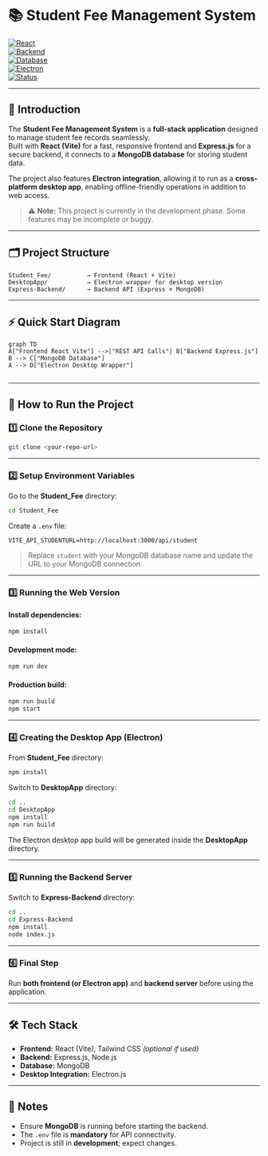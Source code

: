 # 📚 Student Fee Management System  

[![React](https://img.shields.io/badge/Frontend-React%20(Vite)-61DAFB?logo=react&logoColor=white)](https://react.dev/)  
[![Backend](https://img.shields.io/badge/Backend-Express.js-000000?logo=express&logoColor=white)](https://expressjs.com/)  
[![Database](https://img.shields.io/badge/Database-MongoDB-4EA94B?logo=mongodb&logoColor=white)](https://www.mongodb.com/)  
[![Electron](https://img.shields.io/badge/Desktop-Electron-47848F?logo=electron&logoColor=white)](https://www.electronjs.org/)  
[![Status](https://img.shields.io/badge/Status-Development-yellow)](#)  

---

## 📌 Introduction  
The **Student Fee Management System** is a **full-stack application** designed to manage student fee records seamlessly.  
Built with **React (Vite)** for a fast, responsive frontend and **Express.js** for a secure backend, it connects to a **MongoDB database** for storing student data.  

The project also features **Electron integration**, allowing it to run as a **cross-platform desktop app**, enabling offline-friendly operations in addition to web access.  

> ⚠ **Note:** This project is currently in the development phase. Some features may be incomplete or buggy.

---

## 🗂 Project Structure
```
Student_Fee/          → Frontend (React + Vite)
DesktopApp/           → Electron wrapper for desktop version
Express-Backend/      → Backend API (Express + MongoDB)
```

---


## ⚡ Quick Start Diagram  

```mermaid
graph TD
A["Frontend React Vite"] -->|"REST API Calls"| B["Backend Express.js"]
B --> C["MongoDB Database"]
A --> D["Electron Desktop Wrapper"]


```

---

## 🚀 How to Run the Project  

### 1️⃣ Clone the Repository  
```bash
git clone <your-repo-url>
```

---

### 2️⃣ Setup Environment Variables  
Go to the **Student_Fee** directory:  
```bash
cd Student_Fee
```
Create a `.env` file:  
```env
VITE_API_STUDENTURL=http://localhost:3000/api/student
```
> Replace `student` with your MongoDB database name and update the URL to your MongoDB connection.

---

### 3️⃣ Running the Web Version  

#### Install dependencies:
```bash
npm install
```

#### Development mode:
```bash
npm run dev
```

#### Production build:
```bash
npm run build
npm start
```

---

### 4️⃣ Creating the Desktop App (Electron)  

From **Student_Fee** directory:
```bash
npm install
```

Switch to **DesktopApp** directory:
```bash
cd ..
cd DesktopApp
npm install
npm run build
```

The Electron desktop app build will be generated inside the **DesktopApp** directory.

---

### 5️⃣ Running the Backend Server  

Switch to **Express-Backend** directory:
```bash
cd ..
cd Express-Backend
npm install
node index.js
```

---

### 6️⃣ Final Step  
Run **both frontend (or Electron app)** and **backend server** before using the application.

---

## 🛠 Tech Stack
- **Frontend:** React (Vite), Tailwind CSS *(optional if used)*
- **Backend:** Express.js, Node.js
- **Database:** MongoDB
- **Desktop Integration:** Electron.js

---

## 📌 Notes
- Ensure **MongoDB** is running before starting the backend.
- The `.env` file is **mandatory** for API connectivity.
- Project is still in **development**; expect changes.
